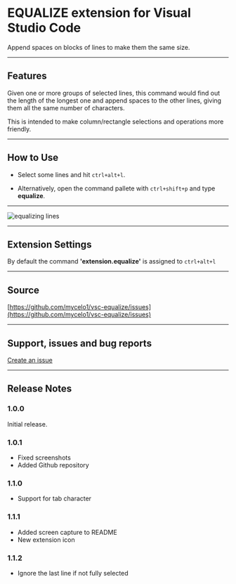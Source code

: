 # EQUALIZE extension for Visual Studio Code

Append spaces on blocks of lines to make them the same size.

-----------------------------------------------------------------------------------------------------------

## Features

Given one or more groups of selected lines, this command would find out the length of the longest one and append spaces to the other lines, giving them all the same number of characters.

This is intended to make column/rectangle selections and operations more friendly.

-----------------------------------------------------------------------------------------------------------

## How to Use

* Select some lines and hit `ctrl+alt+l`.

* Alternatively, open the command pallete with `ctrl+shift+p` and type **equalize**.

-----------------------------------------------------------------------------------------------------------

![equalizing lines](https://cdn.rawgit.com/mycelo1/vsc-equalize/master/images/capture1.gif)

-----------------------------------------------------------------------------------------------------------

## Extension Settings

By default the command **'extension.equalize'** is assigned to `ctrl+alt+l`

-----------------------------------------------------------------------------------------------------------

## Source

[https://github.com/mycelo1/vsc-equalize/issues](https://github.com/mycelo1/vsc-equalize/issues)

-----------------------------------------------------------------------------------------------------------

## Support, issues and bug reports

[Create an issue](https://github.com/mycelo1/vsc-equalize/issues)

-----------------------------------------------------------------------------------------------------------

## Release Notes

### 1.0.0

Initial release.

### 1.0.1

* Fixed screenshots
* Added Github repository

### 1.1.0

* Support for tab character

### 1.1.1

* Added screen capture to README
* New extension icon

### 1.1.2

* Ignore the last line if not fully selected

